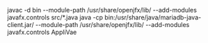 javac -d bin --module-path /usr/share/openjfx/lib/ --add-modules javafx.controls src/*.java
java -cp bin:/usr/share/java/mariadb-java-client.jar/ --module-path /usr/share/openjfx/lib/ --add-modules javafx.controls AppliVae  
